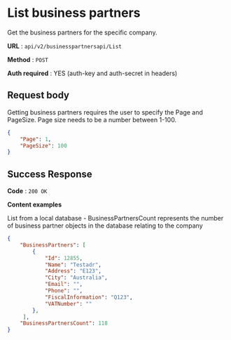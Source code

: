 # List business partners

Get the business partners for the specific company.

**URL** : `api/v2/businesspartnersapi/List`

**Method** : `POST`

**Auth required** : YES (auth-key and auth-secret in headers)

## Request body

Getting business partners requires the user to specify the Page and PageSize. Page size needs to be a number between 1-100.

```json
{
    "Page": 1,
    "PageSize": 100
}
```


## Success Response

**Code** : `200 OK`

**Content examples**

List from a local database - BusinessPartnersCount represents the number of business partner objects in the database relating to the company

```json
{
    "BusinessPartners": [
        {
            "Id": 12855,
            "Name": "Testadr",
            "Address": "E123",
            "City": "Australia",
            "Email": "",
            "Phone": "",
            "FiscalInformation": "Q123",
            "VATNumber": ""
        },
     ],
    "BusinessPartnersCount": 118
}
```
